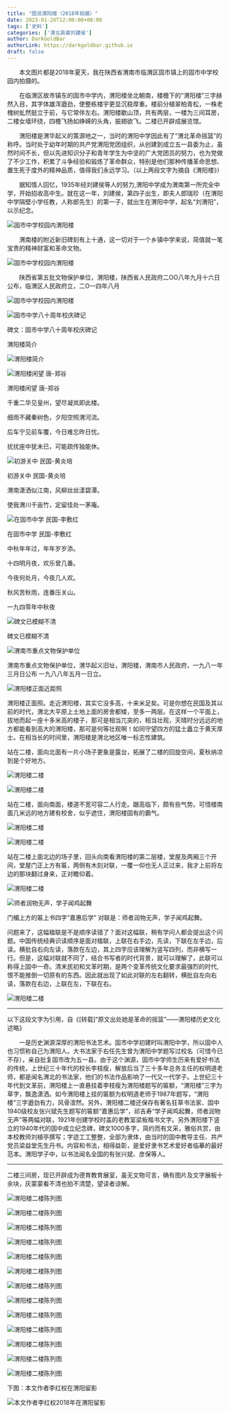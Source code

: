 ```yaml
---
title: "图说渭阳楼（2018年拍摄）"
date: 2023-01-26T12:00:00+08:00
tags: ['史料']
categories: ['渭北英豪刘建侯']
author: DarkGoldBar
authorLink: https://darkgoldbar.github.io
draft: false
---
```


　　本文图片都是2018年夏天，我在陕西省渭南市临渭区固市镇上的固市中学校园内拍摄的。

　　在临渭区故市镇东的固市中学内，渭阳楼坐北朝南，楼檐下的“渭阳楼”三字赫然入目，其字体雄浑遒劲，使整栋楼宇更显沉稳厚重。楼前分植翠柏青松，一株老槐树虬然挺立于前，与它常伴左右。渭阳楼歇山顶，共有两层，一楼为三间耳房，二楼女墙环绕，四檐飞扬如峥嵘的头角，振翅欲飞。二楼已开辟成展览馆。

　　渭阳楼是渭华起义的策源地之一，当时的渭阳中学因此有了“渭北革命摇篮”的称呼。当时处于幼年时期的共产党渭阳党团组织，从创建到成立五一县委为止，虽然时间不长，但以先进知识分子和青年学生为中坚的广大党团员的努力，也为党做了不少工作，积累了斗争经验和锻炼了革命群众，特别是他们那种传播革命思想、置生死于度外的精神品质，值得我们永远学习。（以上两段文字为摘自《渭阳楼》）

　　据知情人回忆，1935年经刘建侯等人的努力,渭阳中学成为渭南第一所完全中学，开始招收高中生。就在这一年，刘建侯，第四子出生，即夫人郎瑞珍（在渭阳中学隔壁小学任教，人称郎先生）的第一子，就出生在渭阳中学，起名“刘渭阳”，以示纪念。

![固市中学校园内渭阳楼](/images/goshi2/image001.jpg "固市中学校园内渭阳楼")

　　渭南楼的附近新旧碑刻有上十通，这一切对于一个乡镇中学来说，简值就一笔宝贵的精神财富和革命文物。

![固市中学校园内渭阳楼](/images/goshi2/image003.jpg "固市中学校园内渭阳楼")

　　陕西省第五批文物保护单位，渭阳楼，陕西省人民政府二OO八年九月十六日公布，临渭区人民政府立，二O一四年八月

![固市中学校园内渭阳楼](/images/goshi2/image005.jpg "固市中学校园内渭阳楼")

![固市中学八十周年校庆碑记](/images/goshi2/image007.jpg "固市中学八十周年校庆碑记")

碑文：固市中学八十周年校庆碑记

渭阳楼简介

![渭阳楼简介](/images/goshi2/image009.jpg "渭阳楼简介")

![渭阳楼闲望 唐-郑谷](/images/goshi2/image011.jpg "渭阳楼闲望 唐-郑谷")

渭阳楼闲望 唐-郑谷

千重二华见皇州，望尽凝岚即此楼。

细雨不藏秦树色，夕阳空照渭河流。

后车宁见前车覆，今日难忘昨日忧。

扰扰座中犹未已，可能疏传独能休。

![初游关中 民国-黄炎培](/images/goshi2/image013.jpg "初游关中 民国-黄炎培")

初游关中 民国-黄炎培

渭南潇洒似江南，风柳丝丝漾碧潭。

使我渭川千亩竹，定留佳处一茅庵。

![在固市中学  民国-李敷红](/images/goshi2/image015.jpg "在固市中学  民国-李敷红")

在固市中学  民国-李敷红

中秋年年过，年年岁岁添。

十四明月夜，欢乐曾几番。

今夜何处月，今夜几人欢。

秋风苦秋雨，连番压关山。

一九四零年中秋夜

![碑文已模糊不清](/images/goshi2/image017.jpg "碑文已模糊不清")

碑文已模糊不清

![渭南市重点文物保护单位](/images/goshi2/image019.jpg "渭南市重点文物保护单位")

渭南市重点文物保护单位，渭华起义旧址，渭阳楼，渭南市人民政府，一九八一年三月日公布 一九八八年五月一日立。

![渭阳楼正面近距照](/images/goshi2/image021.jpg "渭阳楼正面近距照")

渭阳楼正面照。走近渭阳楼，其实它没多高，十来米足矣。可是你想在民国及其以前的时代，渭北大平原上土地上面的房舍都矮，至多一两层。在这样一个平面上，拔地而起一座十多米高的楼子，那可是相当兀突的，相当壮观，天晴时分远远的地方都能看到高大的渭阳楼，那可是何等壮观啊！如同守望四方的猛士矗立于黄天厚士。在相当长的时间里，渭阳楼是渭北地区唯一标志性建筑。

站在二楼，面向北面有一片小场子更象是露台，拓展了二楼的回旋空间，夏秋纳凉到是个好地方。

![渭阳楼二楼](/images/goshi2/image023.jpg "渭阳楼二楼")

![渭阳楼二楼](/images/goshi2/image025.jpg "渭阳楼二楼")

站在二楼，面向南面，楼道不宽可容二人行走。踞高临下，颇有些气势。可惜楼南面几米远的地方建有校舍，似乎遮住，渭阳楼固有的霸气。

![渭阳楼二楼](/images/goshi2/image027.jpg "渭阳楼二楼")

![渭阳楼二楼](/images/goshi2/image029.jpg "渭阳楼二楼")

站在二楼上面北边的场子里，回头向南看渭阳楼的第二层楼，堂屋及两厢三个开间，堂屋门正上方有匾，两侧有木刻对联，一覆一仰也无人正过来，我才上前将左边的那块翻过身来，正对瞻仰着。

![渭阳楼二楼](/images/goshi2/image031.jpg "渭阳楼二楼")

![师者润物无声，学子闻鸡起舞](/images/goshi2/image033.jpg "师者润物无声，学子闻鸡起舞")

门楣上方的匾上书四字“嘉惠后学”
对联是：师者润物无声，学子闻鸡起舞。

问题来了，这幅楹联是不是顺序读错了？面对这幅联，稍有学问人都会提出这个问题。中国传统经典识读顺序是面对楹联，上联在右手边，先读，下联在左手边，后读。横批自右向左读，落款在左边，其上四字应该理解为竖写四列，而非横写一行。但是，这幅对联就不同了，结合书写者的时代背景，就可以理解了，此联可以称得上固中一奇。清末民初和文革时期，是两个变革传统文化要求最强烈的时代,恨不能推倒一切原有的东西。因此就出现了如此对联的左右翻转，横批自左向右读，落款在右边，上联在左，下联在右。

![渭阳楼二楼](/images/goshi2/image035.jpg "渭阳楼二楼")

---------------------------------------------------------------------

以下这段文字为引用，自《[转载]“原文出处她是革命的摇篮”——渭阳楼历史文化述略》

　　一是历史渊源深厚的渭阳书法艺术。固市中学初建时叫渭阳中学，所以固中人也习惯称自己为渭阳人。大书法家于右任先生曾为渭阳中学题写过校名（可惜今已不存），亲自批复固市改为五一县。由于这个渊源，固市中学师生历来有爱好书法的传统，上世纪三十年代的校长李枝瘦，解放后当了三十多年总务主任的权明道老师，都是闻名渭北的书法家，他们的书法作品影响了一代又一代学子。上世纪三十年代到文革前，渭阳楼上一直悬挂着李枝瘦为渭阳楼题写的匾额，“渭阳楼”三字为草字，飘逸潇洒。如今渭阳楼上挂的匾额为权明道老师于1987年题写，“渭阳楼”三字遒劲有力，风骨凛然。另外，渭阳楼二楼还保存有著名狂草书法家、固中1940级校友张兴斌先生题写的匾额“嘉惠后学”，祁吉寿“学子闻鸡起舞，师者润物无声”等两幅对联，1921年创建学校时盖的老教室梁板楷书文字。另外渭阳楼下竖立的1940年代的固中成立纪念碑，碑文1000多字，简约而有文采，雅俗共赏，由本校教师刘植亭撰写；字迹工工整整，全部为隶体，由当时的固中教导主任、共产党员梁益堂先生丹书。内容和书法，相得益彰，是爱好隶书艺术爱好者临摹的最好范本。渭阳学子中，以书法闻名全国的有张兴斌、彦保等人。

---------------------------------------------------------------------

二楼三间房，现已开辟成为德育教育展室，虽无文物可言，确有图片及文字展板十余块，灰蒙蒙看不清也拍不清楚，望读者谅解。

![渭阳楼二楼陈列图](/images/goshi2/image037.jpg "渭阳楼二楼陈列图")

![渭阳楼二楼陈列图](/images/goshi2/image039.jpg "渭阳楼二楼陈列图")

![渭阳楼二楼陈列图](/images/goshi2/image041.jpg "渭阳楼二楼陈列图")

![渭阳楼二楼陈列图](/images/goshi2/image043.jpg "渭阳楼二楼陈列图")

![渭阳楼二楼陈列图](/images/goshi2/image045.jpg "渭阳楼二楼陈列图")

![渭阳楼二楼陈列图](/images/goshi2/image047.jpg "渭阳楼二楼陈列图")

![渭阳楼二楼陈列图](/images/goshi2/image049.jpg "渭阳楼二楼陈列图")

![渭阳楼二楼陈列图](/images/goshi2/image051.jpg "渭阳楼二楼陈列图")

![渭阳楼二楼陈列图](/images/goshi2/image053.jpg "渭阳楼二楼陈列图")

![渭阳楼二楼陈列图](/images/goshi2/image055.jpg "渭阳楼二楼陈列图")

![渭阳楼二楼陈列图](/images/goshi2/image057.jpg "渭阳楼二楼陈列图")

![渭阳楼二楼陈列图](/images/goshi2/image059.jpg "渭阳楼二楼陈列图")

![渭阳楼二楼陈列图](/images/goshi2/image061.jpg "渭阳楼二楼陈列图")

下图：本文作者李红权在渭阳留影

![本文作者李红权2018年在渭阳留影](/images/goshi2/image063.jpg "本文作者李红权2018年在渭阳留影")
